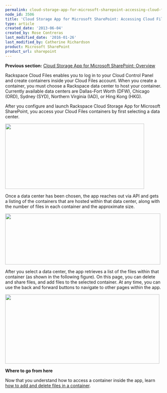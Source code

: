 ```yaml
---
permalink: cloud-storage-app-for-microsoft-sharepoint-accessing-cloud-files-containers/
node_id: 3506
title: 'Cloud Storage App for Microsoft SharePoint: Accessing Cloud Files containers'
type: article
created_date: '2013-06-04'
created_by: Rose Contreras
last_modified_date: '2016-01-26'
last_modified_by: Catherine Richardson
product: Microsoft SharePoint
product_url: sharepoint
---
```


**Previous section:** [Cloud Storage App for Microsoft SharePoint:
Overview](/how-to/cloud-storage-app-for-microsoft-sharepoint-overview)

Rackspace Cloud Files enables you to log in to your Cloud Control Panel
and create containers inside your Cloud Files account. When you create a
container, you must choose a Rackspace data center to host your
container. Currently available data centers are Dallas-Fort Worth
(DFW), <span>Chicago (ORD), Sydney (SYD), Northern Virginia (IAD), or
Hing Kong (HKG). </span>

After you configure and launch Rackspace Cloud Storage App for Microsoft
SharePoint, you access your Cloud Files containers by first selecting a
data center.

<img src="{% asset_path sharepoint/cloud-storage-app-for-microsoft-sharepoint-accessing-cloud-files-containers/HKGSharepointCloudStorageCrop.png %}" width="447" height="210" />

Once a data center has been chosen, the app reaches out via API and gets
a listing of the containers that are hosted within that data center,
along with the number of files in each container and the approximate
size.

<img src="{% asset_path sharepoint/cloud-storage-app-for-microsoft-sharepoint-accessing-cloud-files-containers/Fig%20--%20Select%20Container.jpg %}" width="499" height="164" />

After you select a data center, the app retrieves a list of the files
within that container (as shown in the following figure). On this page,
you can delete and share files, and add files to the selected container.
At any time, you can use the back and forward buttons to navigate to
other pages within the app.

<img src="{% asset_path sharepoint/cloud-storage-app-for-microsoft-sharepoint-accessing-cloud-files-containers/Fig%20--%20Select%20Files.jpg.jpeg %}" width="496" height="223" />

**Where to go from here**

Now that you understand how to access a container inside the app, learn
[how to add and delete files in a
container](/how-to/cloud-storage-app-for-microsoft-sharepoint-how-to-add-and-delete-files-in-a-container).
